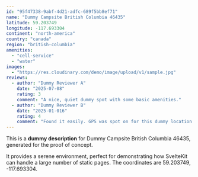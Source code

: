 ```yaml
---
id: "95f47338-9abf-4d21-adfc-689f5bb8ef71"
name: "Dummy Campsite British Columbia 46435"
latitude: 59.203749
longitude: -117.693304
continent: "north-america"
country: "canada"
region: "british-columbia"
amenities:
  - "cell-service"
  - "water"
images:
  - "https://res.cloudinary.com/demo/image/upload/v1/sample.jpg"
reviews:
  - author: "Dummy Reviewer A"
    date: "2025-07-08"
    rating: 3
    comment: "A nice, quiet dummy spot with some basic amenities."
  - author: "Dummy Reviewer B"
    date: "2025-01-016"
    rating: 4
    comment: "Found it easily. GPS was spot on for this dummy location."
---
```


This is a **dummy description** for Dummy Campsite British Columbia 46435, generated for the proof of concept.

It provides a serene environment, perfect for demonstrating how SvelteKit can handle a large number of static pages. The coordinates are 59.203749, -117.693304.

